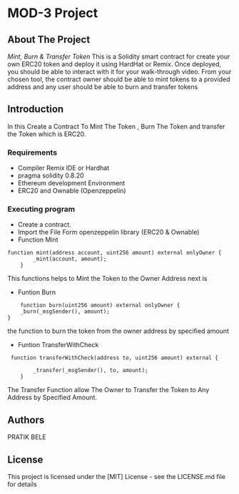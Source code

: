 # MOD-3 Project
## About The Project 

*Mint, Burn & Transfer Token*
This is a Solidity smart contract for create your own ERC20 token and deploy it using HardHat or Remix. Once deployed, you should be able to interact with it for your walk-through video. From your chosen tool, the contract owner should be able to mint tokens to a provided address and any user should be able to burn and transfer tokens

## Introduction
In this Create a Contract To Mint The Token , Burn The Token and transfer the Token which is ERC20.

### Requirements
- Compiler Remix IDE or Hardhat
- pragma solidity 0.8.20
- Ethereum development Environment
- ERC20 and Ownable (Openzeppelin)


### Executing program
* Create a contract.
* Import the File Form openzeppelin library (ERC20 & Ownable)
* Function Mint
```
function mint(address account, uint256 amount) external onlyOwner {
        _mint(account, amount);
    }
```
This functions helps to Mint the Token to the Owner Address  next is

* Funtion Burn 

```
    function burn(uint256 amount) external onlyOwner {
    _burn(_msgSender(), amount);
}
```
the function to burn the token from the owner address by specified amount 

* Funtion TransferWithCheck 

```
 function transferWithCheck(address to, uint256 amount) external {

        _transfer(_msgSender(), to, amount);
    }
```
 The Transfer Function allow The Owner to Transfer the Token to Any Address by Specified Amount.

## Authors
PRATIK BELE

## License
This project is licensed under the [MIT] License - see the LICENSE.md file for details
